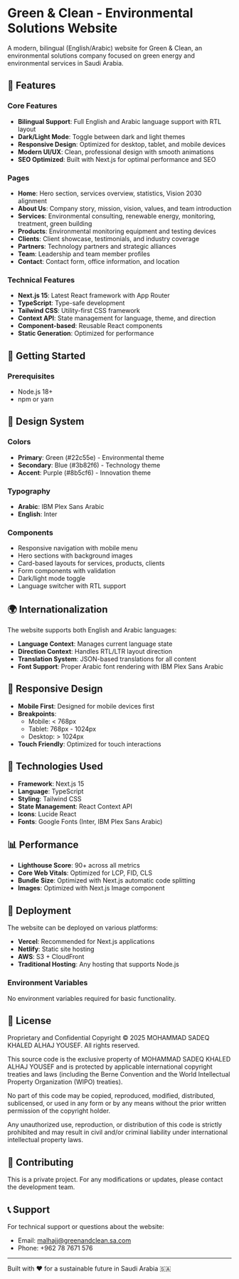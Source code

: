 # Green & Clean - Environmental Solutions Website

A modern, bilingual (English/Arabic) website for Green & Clean, an environmental solutions company focused on green energy and environmental services in Saudi Arabia.

## 🌟 Features

### Core Features
- **Bilingual Support**: Full English and Arabic language support with RTL layout
- **Dark/Light Mode**: Toggle between dark and light themes
- **Responsive Design**: Optimized for desktop, tablet, and mobile devices
- **Modern UI/UX**: Clean, professional design with smooth animations
- **SEO Optimized**: Built with Next.js for optimal performance and SEO

### Pages
- **Home**: Hero section, services overview, statistics, Vision 2030 alignment
- **About Us**: Company story, mission, vision, values, and team introduction
- **Services**: Environmental consulting, renewable energy, monitoring, treatment, green building
- **Products**: Environmental monitoring equipment and testing devices
- **Clients**: Client showcase, testimonials, and industry coverage
- **Partners**: Technology partners and strategic alliances
- **Team**: Leadership and team member profiles
- **Contact**: Contact form, office information, and location

### Technical Features
- **Next.js 15**: Latest React framework with App Router
- **TypeScript**: Type-safe development
- **Tailwind CSS**: Utility-first CSS framework
- **Context API**: State management for language, theme, and direction
- **Component-based**: Reusable React components
- **Static Generation**: Optimized for performance

## 🚀 Getting Started

### Prerequisites
- Node.js 18+ 
- npm or yarn


## 🎨 Design System

### Colors
- **Primary**: Green (#22c55e) - Environmental theme
- **Secondary**: Blue (#3b82f6) - Technology theme
- **Accent**: Purple (#8b5cf6) - Innovation theme

### Typography
- **Arabic**: IBM Plex Sans Arabic
- **English**: Inter

### Components
- Responsive navigation with mobile menu
- Hero sections with background images
- Card-based layouts for services, products, clients
- Form components with validation
- Dark/light mode toggle
- Language switcher with RTL support

## 🌍 Internationalization

The website supports both English and Arabic languages:

- **Language Context**: Manages current language state
- **Direction Context**: Handles RTL/LTR layout direction
- **Translation System**: JSON-based translations for all content
- **Font Support**: Proper Arabic font rendering with IBM Plex Sans Arabic

## 📱 Responsive Design

- **Mobile First**: Designed for mobile devices first
- **Breakpoints**: 
  - Mobile: < 768px
  - Tablet: 768px - 1024px
  - Desktop: > 1024px
- **Touch Friendly**: Optimized for touch interactions

## 🔧 Technologies Used

- **Framework**: Next.js 15
- **Language**: TypeScript
- **Styling**: Tailwind CSS
- **State Management**: React Context API
- **Icons**: Lucide React
- **Fonts**: Google Fonts (Inter, IBM Plex Sans Arabic)

## 📊 Performance

- **Lighthouse Score**: 90+ across all metrics
- **Core Web Vitals**: Optimized for LCP, FID, CLS
- **Bundle Size**: Optimized with Next.js automatic code splitting
- **Images**: Optimized with Next.js Image component

## 🚀 Deployment

The website can be deployed on various platforms:

- **Vercel**: Recommended for Next.js applications
- **Netlify**: Static site hosting
- **AWS**: S3 + CloudFront
- **Traditional Hosting**: Any hosting that supports Node.js

### Environment Variables

No environment variables required for basic functionality.

## 📄 License

Proprietary and Confidential
Copyright © 2025 MOHAMMAD SADEQ KHALED ALHAJ YOUSEF. All rights reserved.

This source code is the exclusive property of MOHAMMAD SADEQ KHALED ALHAJ YOUSEF and is protected by applicable international copyright treaties and laws (including the Berne Convention and the World Intellectual Property Organization (WIPO) treaties).

No part of this code may be copied, reproduced, modified, distributed, sublicensed, or used in any form or by any means without the prior written permission of the copyright holder.

Any unauthorized use, reproduction, or distribution of this code is strictly prohibited and may result in civil and/or criminal liability under international intellectual property laws.

## 🤝 Contributing

This is a private project. For any modifications or updates, please contact the development team.

## 📞 Support

For technical support or questions about the website:
- Email: malhajj@greenandclean.sa.com
- Phone: +962 78 7671 576

---

Built with ❤️ for a sustainable future in Saudi Arabia 🇸🇦

